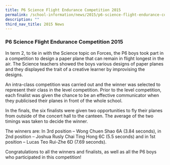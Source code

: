 ```yaml
---
title: P6 Science Flight Endurance Competition 2015
permalink: /school-information/news/2015/p6-science-flight-endurance-competition/
description: ""
third_nav_title: 2015 News
---
```

### **P6 Science Flight Endurance Competition 2015**
In term 2, to tie in with the Science topic on Forces, the P6 boys took part in a competition to design a paper plane that can remain in flight longest in the air. The Science teachers showed the boys various designs of paper planes and they displayed the trait of a creative learner by improvising the designs. 

An intra-class competition was carried out and the winner was selected to represent their class in the level competition. Prior to the level competition, each finalist was given the chance to be an effective communicator when they publicised their planes in front of the whole school. 

In the finals, the six finalists were given two opportunities to fly their planes from outside of the concert hall to the canteen. The average of the two timings was taken to decide the winner. 

The winners are: In 3rd position – Wong Chuen Shao 6A (3.84 seconds), in 2nd position – Joshua Rusly Chai Ting Hong 6C (5.5 seconds) and in 1st position – Lucas Teo Rui-Zhe 6D (7.69 seconds). 

Congratulations to all the winners and finalists, as well as all the P6 boys who participated in this competition!
